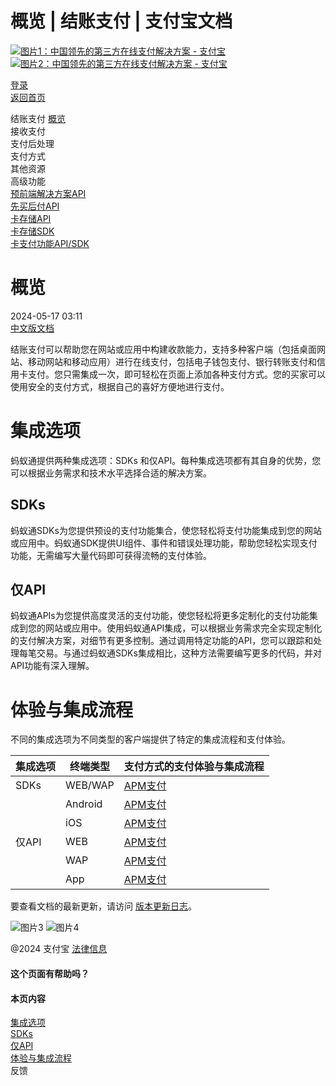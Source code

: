 概览 | 结账支付 | 支付宝文档
==================

[![图片1：中国领先的第三方在线支付解决方案 - 支付宝](https://ac.alipay.com/storage/2024/3/26/d66c43c0-440d-4c97-9976-f2028a2c8c5e.svg) ![图片2：中国领先的第三方在线支付解决方案 - 支付宝](https://ac.alipay.com/storage/2024/3/26/a48bd336-aea0-4f16-bf83-616eacbb4434.svg)](/docs/)

[登录](https://global.alipay.com/ilogin/account_login.htm?goto=https%3A%2F%2Fglobal.alipay.com%2Fdocs%2Fac%2Fcashierpay%2Foverview)  
[返回首页](../../)  

结账支付
[概览](/docs/ac/cashierpay/overview)  
接收支付  
支付后处理  
支付方式  
其他资源  
高级功能  
[预前端解决方案API](/docs/ac/cashierpay/prefront)  
[先买后付API](/docs/ac/cashierpay/bnpl)  
[卡存储API](/docs/ac/cashierpay/cv)  
[卡存储SDK](/docs/ac/cashierpay/cvsdk)  
[卡支付功能API/SDK](/docs/ac/cashierpay/mf?pageVersion=7)  

概览
========

2024-05-17 03:11  
[中文版文档](https://global.alipay.com/docs/ac/cashier_payment_cn/introduction)  

结账支付可以帮助您在网站或应用中构建收款能力，支持多种客户端（包括桌面网站、移动网站和移动应用）进行在线支付，包括电子钱包支付、银行转账支付和信用卡支付。您只需集成一次，即可轻松在页面上添加各种支付方式。您的买家可以使用安全的支付方式，根据自己的喜好方便地进行支付。  

集成选项
===================

蚂蚁通提供两种集成选项：SDKs 和仅API。每种集成选项都有其自身的优势，您可以根据业务需求和技术水平选择合适的解决方案。  

SDKs
----

蚂蚁通SDKs为您提供预设的支付功能集合，使您轻松将支付功能集成到您的网站或应用中。蚂蚁通SDK提供UI组件、事件和错误处理功能，帮助您轻松实现支付功能，无需编写大量代码即可获得流畅的支付体验。  

仅API
-----

蚂蚁通APIs为您提供高度灵活的支付功能，使您轻松将更多定制化的支付功能集成到您的网站或应用中。使用蚂蚁通API集成，可以根据业务需求完全实现定制化的支付解决方案，对细节有更多控制。通过调用特定功能的API，您可以跟踪和处理每笔交易。与通过蚂蚁通SDKs集成相比，这种方法需要编写更多的代码，并对API功能有深入理解。  

体验与集成流程
==================

不同的集成选项为不同类型的客户端提供了特定的集成流程和支付体验。  

| 集成选项 | 终端类型 | 支付方式的支付体验与集成流程 |
| --- | --- | --- |
| SDKs | WEB/WAP | [APM支付](https://global.alipay.com/docs/ac/cashierpay/apm_ww) | [信用卡支付](https://global.alipay.com/docs/ac/cashierpay/wwcard) |
|  | Android | [APM支付](https://global.alipay.com/docs/ac/cashierpay/apm_android) | [信用卡支付](https://global.alipay.com/docs/ac/cashierpay/adcard) |
|  | iOS | [APM支付](https://global.alipay.com/docs/ac/cashierpay/apm_ios) | [信用卡支付](https://global.alipay.com/docs/ac/cashierpay/ioscard) |
| 仅API | WEB | [APM支付](https://global.alipay.com/docs/ac/cashierpay/apm_api) | [卡支付（托管模式）](https://global.alipay.com/docs/ac/cashierpay/cardcollant) <br> [卡支付（服务器到服务器模式）](https://global.alipay.com/docs/ac/cashierpay/cardinfocallmerchant) |
|  | WAP | [APM支付](https://global.alipay.com/docs/ac/cashierpay/apm_api) |
|  | App | [APM支付](https://global.alipay.com/docs/ac/cashierpay/apm_api) |

要查看文档的最新更新，请访问 [版本更新日志](https://global.alipay.com/docs/releasenotes)。

![图片3](https://ac.alipay.com/storage/2021/5/20/19b2c126-9442-4f16-8f20-e539b1db482a.png) ![图片4](https://ac.alipay.com/storage/2021/5/20/e9f3f154-dbf0-455f-89f0-b3d4e0c14481.png)

@2024 支付宝 [法律信息](https://global.alipay.com/docs/ac/platform/membership)

#### 这个页面有帮助吗？

#### 本页内容

[集成选项](#dvbK0 "集成选项")  
[SDKs](#elMA0 "SDKs")  
[仅API](#VUH1s "仅API")  
[体验与集成流程](#lOcbO "体验与集成流程")  
反馈